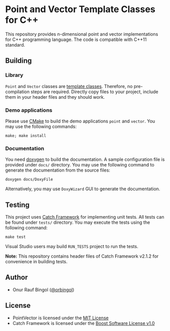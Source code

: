 # Point and Vector Template Classes for C++

This repository provides n-dimensional point and vector implementations for C++ programming language. The code is
compatible with C++11 standard.

## Building

### Library

`Point` and `Vector` classes are [template classes](https://isocpp.org/wiki/faq/templates).
Therefore, no pre-compilation steps are required. Directly copy files to your project, include them in your header files
and they should work.

### Demo applications

Please use [CMake](https://cmake.org) to build the demo applications `point` and `vector`. You may use the following commands:

`make; make install`

### Documentation

You need [doxygen](http://www.stack.nl/~dimitri/doxygen/) to build the documentation. A sample configuration file is provided under `docs/` directory.
You may use the following command to generate the documentation from the source files:

`doxygen docs/DoxyFile`

Alternatively, you may use `DoxyWizard` GUI to generate the documentation.

## Testing

This project uses [Catch Framework](https://github.com/catchorg/Catch2) for implementing unit tests. All tests can be found under `tests/` directory. 
You may execute the tests using the following command:

`make test`

Visual Studio users may build `RUN_TESTS` project to run the tests.

**Note:** This repository contains header files of Catch Framework v2.1.2 for convenience in building tests.

## Author

* Onur Rauf Bingol ([@orbingol](https://github.com/orbingol))

## License

* PointVector is licensed under the [MIT License](LICENSE)
* Catch Framework is licensed under the [Boost Software License v1.0](https://www.boost.org/LICENSE_1_0.txt)
